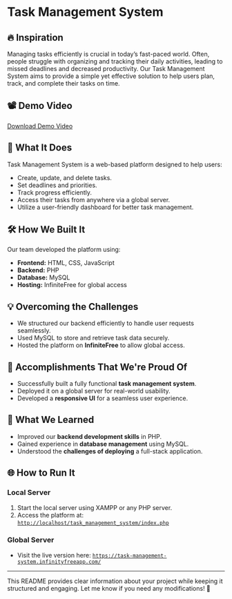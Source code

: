 
# Task Management System  

## 🔥 Inspiration  
Managing tasks efficiently is crucial in today’s fast-paced world. Often, people struggle with organizing and tracking their daily activities, leading to missed deadlines and decreased productivity. Our Task Management System aims to provide a simple yet effective solution to help users plan, track, and complete their tasks on time.  
## 📽 Demo Video
[Download Demo Video](https://github.com/Jaideepk2004/task-management-system/blob/main/task_management_system_demo.mp4)

## 🚀 What It Does  
Task Management System is a web-based platform designed to help users:  
- Create, update, and delete tasks.  
- Set deadlines and priorities.  
- Track progress efficiently.  
- Access their tasks from anywhere via a global server.  
- Utilize a user-friendly dashboard for better task management.  

## 🛠️ How We Built It  
Our team developed the platform using:  
- **Frontend:** HTML, CSS, JavaScript  
- **Backend:** PHP  
- **Database:** MySQL  
- **Hosting:** InfiniteFree for global access  

## 💡 Overcoming the Challenges  
- We structured our backend efficiently to handle user requests seamlessly.  
- Used MySQL to store and retrieve task data securely.  
- Hosted the platform on **InfiniteFree** to allow global access.  

## 🎯 Accomplishments That We're Proud Of  
- Successfully built a fully functional **task management system**.  
- Deployed it on a global server for real-world usability.  
- Developed a **responsive UI** for a seamless user experience.  

## 📖 What We Learned  
- Improved our **backend development skills** in PHP.  
- Gained experience in **database management** using MySQL.  
- Understood the **challenges of deploying** a full-stack application.  

## 🌐 How to Run It  
### **Local Server**  
1. Start the local server using XAMPP or any PHP server.  
2. Access the platform at: [`http://localhost/task_management_system/index.php`](http://localhost/task_management_system/index.php)  

### **Global Server**  
- Visit the live version here: [`https://task-management-system.infinityfreeapp.com/`](https://task-management-system.infinityfreeapp.com/)  

---

This README provides clear information about your project while keeping it structured and engaging. Let me know if you need any modifications! 🚀
